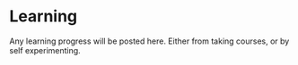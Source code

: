 # Learning
Any learning progress will be posted here. Either from taking courses, or by self experimenting.
